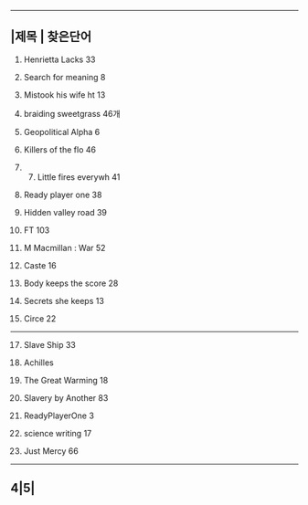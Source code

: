 -------------
|제목 | 찾은단어
-----

1. Henrietta Lacks  33

2. Search for meaning 8

3. Mistook his wife ht 13

4. braiding sweetgrass 46개

5. Geopolitical Alpha 6

6. Killers of the flo 46

8. 7. Little fires everywh 41

9. Ready player one 38

10. Hidden valley road 39

11. FT 103

12. M Macmillan : War 52

13. Caste 16

14. Body keeps the score 28

15. Secrets she keeps 13

16. Circe 22
**********************************************
17. Slave Ship 33

18. Achilles

19. The Great Warming 18

20. Slavery by Another 83

21. ReadyPlayerOne 3

22. science writing 17

23. Just Mercy 66


---
4|5|
---
